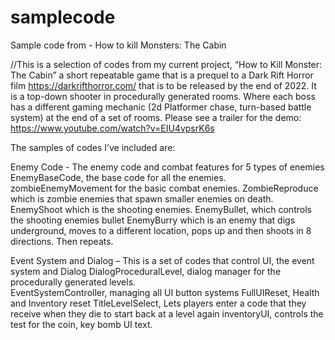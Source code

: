# samplecode
Sample code from - How to kill Monsters: The Cabin

//This is a selection of codes from my current project, “How to Kill Monster: The Cabin” a short repeatable game that is a prequel to a Dark Rift Horror film https://darkrifthorror.com/ that is to be released by the end of 2022. 
It is a top-down shooter in procedurally generated rooms. Where each boss has a different gaming mechanic (2d Platformer chase, turn-based battle system) at the end of a set of rooms. 
Please see a trailer for the demo: https://www.youtube.com/watch?v=EIU4vpsrK6s

The samples of codes I’ve included are:

Enemy Code -
The enemy code and combat features for 5 types of enemies 
EnemyBaseCode, the base code for all the enemies.
zombieEnemyMovement for the basic combat enemies.
ZombieReproduce which is zombie enemies that spawn smaller enemies on death.
EnemyShoot which is the shooting enemies.
EnemyBullet, which controls the shooting enemies bullet
EnemyBurry which is an enemy that digs underground, moves to a different location, pops up and then shoots in 8 directions. Then repeats.

Event System and Dialog –
This is a set of codes that control UI, the event system and Dialog
DialogProceduralLevel, dialog manager for the procedurally generated levels.  
EventSystemController, managing all UI button systems
FullUIReset, Health and Inventory reset
TitleLevelSelect, Lets players enter a code that they receive when they die to start back at a level again
inventoryUI, controls the test for the coin, key bomb UI text.
